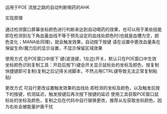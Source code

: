 运用于POE 流放之路的自动判断喝药的AHK

实现原理<br>
<br>
通过检测窗口屏幕坐标颜色进行判断来达到自动喝药的效果，也可以用于某些技能
即在检测到左下角血量血线不等于预先设定的血线处颜色时(也就是血槽为空，颜色变化；MANA处同理)，就会触发效果，自动按下按键
请在设置中更改血量条在保留生命/魔力后的显示设置，不显示保留区域效果

使用方式
在POE窗口中按下`键(波浪键，1左边)开关，默认只在POE窗口中生效
坐标颜色识别复制工具：开启后按下\键会开关显示鼠标处的坐标及颜色，按复制快捷键即可复制(复制之后记得关闭脚本，不然占用CTRL键导致无法正常复制粘贴)

更改方式
可自行更改设置触发效果的血线处 即检测的坐标及颜色，以及触发后按下的按键，检测延迟，触发按键后再次按下按键的延迟
使用工具获取POE窗口鼠标处的坐标及颜色，复制之后在代码中自行替换更改，推荐从左获取坐标颜色，因为右处会被能量护盾干扰
